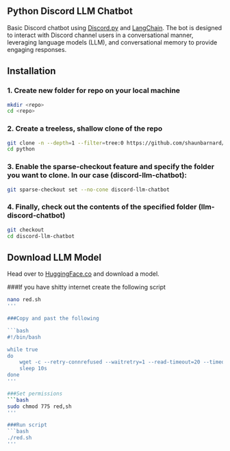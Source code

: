 ## Python Discord LLM Chatbot

Basic Discord chatbot using [Discord.py](https://github.com/Rapptz/discord.py) and [LangChain](https://github.com/langchain-ai/langchain). The bot is designed to interact with Discord channel users in a conversational manner, leveraging language models (LLM), and conversational memory to provide engaging responses.

## Installation

### 1. Create new folder for repo on your local machine
```bash
mkdir <repo>
cd <repo>
```

### 2. Create a treeless, shallow clone of the repo
```bash
git clone -n --depth=1 --filter=tree:0 https://github.com/shaunbarnard/python.git
cd python
```

### 3. Enable the sparse-checkout feature and specify the folder you want to clone. In our case (discord-llm-chatbot):
```bash
git sparse-checkout set --no-cone discord-llm-chatbot
```

### 4. Finally, check out the contents of the specified folder (llm-discord-chatbot)
```bash
git checkout
cd discord-llm-chatbot
```

## Download LLM Model
Head over to [HuggingFace.co](https://huggingface.co/models?pipeline_tag=text-generation&sort=trending&search=.GGUF) and download a model.

###If you have shitty internet create the following script
```bash
nano red.sh
'''

###Copy and past the following

```bash
#!/bin/bash

while true
do
    wget -c --retry-connrefused --waitretry=1 --read-timeout=20 --timeout=15 -t 0 "https://huggingface.co/TheBloke/Mistral-7B-v0.1-GGUF/resolve/main/mistral-7b-v0.1.Q4_K_M.gguf?download=true"
    sleep 10s
done
'''

###Set permissions
```bash
sudo chmod 775 red,sh
'''

###Run script
```bash
./red.sh
'''